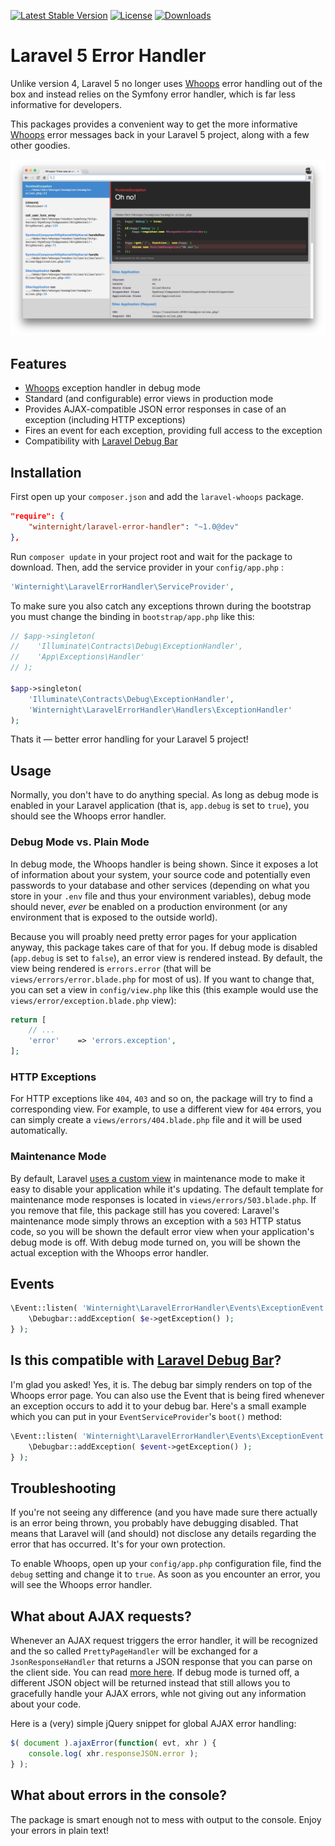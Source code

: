 [![Latest Stable Version](https://img.shields.io/packagist/v/winternight/laravel-error-handler.svg?style=flat-square)](https://packagist.org/packages/winternight/laravel-error-handler) [![License](https://img.shields.io/dub/l/vibe-d.svg?style=flat-square)](license.md) [![Downloads](https://img.shields.io/packagist/dt/winternight/laravel-error-handler.svg?style=flat-square)](https://packagist.org/packages/winternight/laravel-error-handler)

# Laravel 5 Error Handler

Unlike version 4, Laravel 5 no longer uses [Whoops](https://github.com/filp/whoops "filp/whoops") error handling out of
the box and instead relies on the Symfony error handler, which is far less
informative for developers.

This packages provides a convenient way to get the more informative [Whoops](https://github.com/filp/whoops "filp/whoops") 
error messages back in your Laravel 5 project, along with a few other goodies.

![Exception](screenshot.png "The Whoops Error Handler in Action!" )

## Features

* [Whoops](https://github.com/filp/whoops "filp/whoops") exception handler in debug mode
* Standard (and configurable) error views in production mode
* Provides AJAX-compatible JSON error responses in case of an exception (including HTTP exceptions)
* Fires an event for each exception, providing full access to the exception
* Compatibility with [Laravel Debug Bar](https://github.com/barryvdh/laravel-debugbar "barryvdh/laravel-debugbar")

## Installation

First open up your `composer.json` and add the `laravel-whoops` package.

```json
"require": {
	"winternight/laravel-error-handler": "~1.0@dev"
},
```

Run `composer update` in your project root and wait for the package to download. Then, add the service provider in your 
`config/app.php` :

```php
'Winternight\LaravelErrorHandler\ServiceProvider',
```

To make sure you also catch any exceptions thrown during the bootstrap you must change the binding in 
`bootstrap/app.php` like this:

```php
// $app->singleton(
//    'Illuminate\Contracts\Debug\ExceptionHandler',
//    'App\Exceptions\Handler'
// );

$app->singleton(
 	'Illuminate\Contracts\Debug\ExceptionHandler',
 	'Winternight\LaravelErrorHandler\Handlers\ExceptionHandler'
);
```

Thats it — better error handling for your Laravel 5 project!

## Usage

Normally, you don't have to do anything special. As long as debug mode is enabled in your Laravel application (that is, 
`app.debug` is set to `true`), you should see the Whoops error handler.

### Debug Mode vs. Plain Mode

In debug mode, the Whoops handler is being shown. Since it exposes a lot of information about your system, your source 
code and potentially even passwords to your database and other services (depending on what you store in your `.env` file
and thus your environment variables), debug mode should never, *ever* be enabled on a production environment (or any 
environment that is exposed to the outside world).

Because you will proably need pretty error pages for your application anyway, this package takes care of that for you. 
If debug mode is disabled (`app.debug` is set to `false`), an error view is rendered instead. By default, the view being
rendered is `errors.error` (that will be `views/errors/error.blade.php` for most of us). If you want to change that, you 
can set a view in `config/view.php` like this (this example would use the `views/error/exception.blade.php` view):

```php
return [
	// ...
	'error'    => 'errors.exception',
];
```

### HTTP Exceptions

For HTTP exceptions like `404`, `403` and so on, the package will try to find a corresponding view. For example, to use 
a different view for `404` errors, you can simply create a `views/errors/404.blade.php` file and it will be used 
automatically.

### Maintenance Mode

By default, Laravel [uses a custom view](http://laravel.com/docs/5.0/configuration#maintenance-mode) in maintenance mode
to make it easy to disable your application while it's updating. The default template for maintenance mode responses is 
located in `views/errors/503.blade.php`. If you remove that file, this package still has you covered: Laravel's 
maintenance mode simply throws an exception with a `503` HTTP status code, so you will be shown the default error view 
when your application's debug mode is off. With debug mode turned on, you will be shown the actual exception with the 
Whoops error handler.

## Events

```php
\Event::listen( 'Winternight\LaravelErrorHandler\Events\ExceptionEvent', function ( $e ) {
	\Debugbar::addException( $e->getException() );
} );
```

## Is this compatible with [Laravel Debug Bar](https://github.com/barryvdh/laravel-debugbar "barryvdh/laravel-debugbar")?

I'm glad you asked! Yes, it is. The debug bar simply renders on top of the Whoops error page. You can also use the Event
that is being fired whenever an exception occurs to add it to your debug bar. Here's a small example which you can put
in your `EventServiceProvider`'s `boot()` method:

```php
\Event::listen( 'Winternight\LaravelErrorHandler\Events\ExceptionEvent', function ( $event ) {
	\Debugbar::addException( $event->getException() );
} );
```

## Troubleshooting

If you're not seeing any difference (and you have made sure there actually is an error being thrown, you probably have 
debugging disabled. That means that Laravel will (and should) not disclose any details regarding the error that has 
occurred. It's for your own protection.

To enable Whoops, open up your `config/app.php` configuration file, find the `debug` setting and change it to `true`. As
soon as you encounter an error, you will see the Whoops error handler.

## What about AJAX requests?

Whenever an AJAX request triggers the error handler, it will be recognized and the so called `PrettyPageHandler` will be
exchanged for a `JsonResponseHandler` that returns a JSON response that you can parse on the client side. You can read 
[more here](https://github.com/filp/whoops/blob/master/docs/API%20Documentation.md#-whoopshandlerjsonresponsehandler).
If debug mode is turned off, a different JSON object will be returned instead that still allows you to gracefully handle
your AJAX errors, whle not giving out any information about your code.

Here is a (very) simple jQuery snippet for global AJAX error handling:

```js
$( document ).ajaxError(function( evt, xhr ) {
	console.log( xhr.responseJSON.error );
} );
```

## What about errors in the console?

The package is smart enough not to mess with output to the console. Enjoy your errors in plain text!
